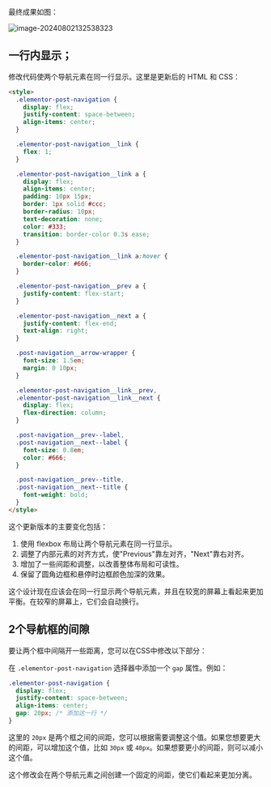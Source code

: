 最终成果如图：

![image-20240802132538323](https://docu-1319658309.cos.ap-guangzhou.myqcloud.com/image-20240802132538323.png)

## 一行内显示；

修改代码使两个导航元素在同一行显示。这里是更新后的 HTML 和 CSS：





```html
<style>
  .elementor-post-navigation {
    display: flex;
    justify-content: space-between;
    align-items: center;
  }

  .elementor-post-navigation__link {
    flex: 1;
  }

  .elementor-post-navigation__link a {
    display: flex;
    align-items: center;
    padding: 10px 15px;
    border: 1px solid #ccc;
    border-radius: 10px;
    text-decoration: none;
    color: #333;
    transition: border-color 0.3s ease;
  }

  .elementor-post-navigation__link a:hover {
    border-color: #666;
  }

  .elementor-post-navigation__prev a {
    justify-content: flex-start;
  }

  .elementor-post-navigation__next a {
    justify-content: flex-end;
    text-align: right;
  }

  .post-navigation__arrow-wrapper {
    font-size: 1.5em;
    margin: 0 10px;
  }

  .elementor-post-navigation__link__prev,
  .elementor-post-navigation__link__next {
    display: flex;
    flex-direction: column;
  }

  .post-navigation__prev--label,
  .post-navigation__next--label {
    font-size: 0.8em;
    color: #666;
  }

  .post-navigation__prev--title,
  .post-navigation__next--title {
    font-weight: bold;
  }
</style>

```

这个更新版本的主要变化包括：

1. 使用 flexbox 布局让两个导航元素在同一行显示。
2. 调整了内部元素的对齐方式，使"Previous"靠左对齐，"Next"靠右对齐。
3. 增加了一些间距和调整，以改善整体布局和可读性。
4. 保留了圆角边框和悬停时边框颜色加深的效果。

这个设计现在应该会在同一行显示两个导航元素，并且在较宽的屏幕上看起来更加平衡。在较窄的屏幕上，它们会自动换行。

## 2个导航框的间隙

要让两个框中间隔开一些距离，您可以在CSS中修改以下部分：

在 `.elementor-post-navigation` 选择器中添加一个 `gap` 属性。例如：

```css
.elementor-post-navigation {
  display: flex;
  justify-content: space-between;
  align-items: center;
  gap: 20px; /* 添加这一行 */
}
```

这里的 `20px` 是两个框之间的间距，您可以根据需要调整这个值。如果您想要更大的间距，可以增加这个值，比如 `30px` 或 `40px`。如果想要更小的间距，则可以减小这个值。

这个修改会在两个导航元素之间创建一个固定的间距，使它们看起来更加分离。
